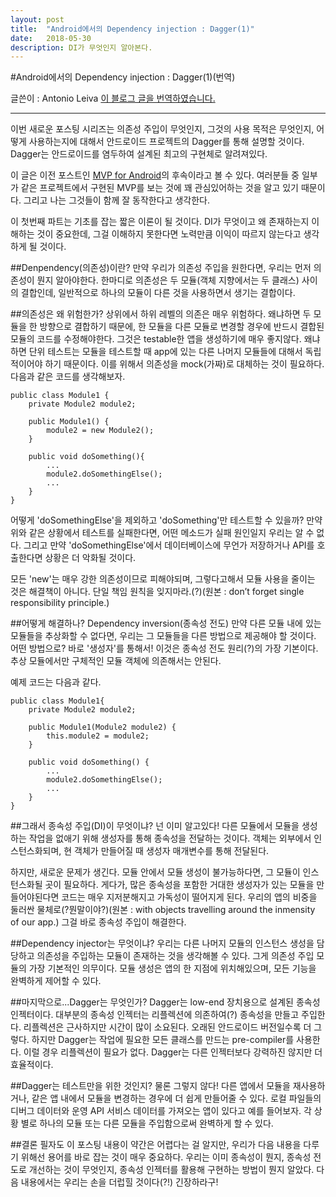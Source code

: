 ```yaml
---
layout: post
title:  "Android에서의 Dependency injection : Dagger(1)"
date:   2018-05-30
description: DI가 무엇인지 알아본다.
---
```


#Android에서의 Dependency injection : Dagger(1)(번역)

글쓴이 : Antonio Leiva
[이 블로그 글을 번역하였습니다.](https://antonioleiva.com/dependency-injection-android-dagger-part-1/)

---
이번 새로운 포스팅 시리즈는 의존성 주입이 무엇인지, 그것의 사용 목적은 무엇인지, 어떻게 사용하는지에 대해서 안드로이드 프로젝트의 Dagger를 통해 설명할 것이다. Dagger는 안드로이드를 염두하여 설계된 최고의 구현체로 알려져있다.

이 글은 이전 포스트인 [MVP for Android](https://antonioleiva.com/mvp-android/)의 후속이라고 볼 수 있다. 여러분들 중 일부가 같은 프로젝트에서 구현된 MVP를 보는 것에 꽤 관심있어하는 것을 알고 있기 때문이다. 그리고 나는 그것들이 함께 잘 동작한다고 생각한다.

이 첫번째 파트는 기초를 잡는 짧은 이론이 될 것이다. DI가 무엇이고 왜 존재하는지 이해하는 것이 중요한데, 그걸 이해하지 못한다면 노력만큼 이익이 따르지 않는다고 생각하게 될 것이다.

##Denpendency(의존성)이란?
만약 우리가 의존성 주입을 원한다면, 우리는 먼저 의존성이 뭔지 알아야한다. 한마디로 의존성은 두 모듈(객체 지향에서는 두 클래스) 사이의 결합인데, 일반적으로 하나의 모듈이 다른 것을 사용하면서 생기는 결합이다.

##의존성은 왜 위험한가?
상위에서 하위 레벨의 의존은 매우 위험하다. 왜냐하면 두 모듈을 한 방향으로 결합하기 때문에, 한 모듈을 다른 모듈로 변경할 경우에 반드시 결합된 모듈의 코드를 수정해야한다. 그것은 testable한 앱을 생성하기에 매우 좋지않다. 왜냐하면 단위 테스트는 모듈을 테스트할 때 app에 있는 다른 나머지 모듈들에 대해서 독립적이어야 하기 때문이다. 이를 위해서 의존성을 mock(가짜)로 대체하는 것이 필요하다. 다음과 같은 코드를 생각해보자.
~~~
public class Module1 {
	private Module2 module2;
    
    public Module1() {
    	module2 = new Module2();
    }
    
    public void doSomething(){
    	...
        module2.doSomethingElse();
        ...
    }
}
~~~
어떻게 'doSomethingElse'을 제외하고 'doSomething'만 테스트할 수 있을까? 만약 위와 같은 상황에서 테스트를 실패한다면, 어떤 메소드가 실패 원인일지 우리는 알 수 없다. 그리고 만약 'doSomethingElse'에서 데이터베이스에 무언가 저장하거나 API를 호출한다면 상황은 더 악화될 것이다.

모든 'new'는 매우 강한 의존성이므로 피해야되며, 그렇다고해서 모듈 사용을 줄이는 것은 해결책이 아니다. 단일 책임 원칙을 잊지마라.(?)(원본 : don’t forget single responsibility principle.)

##어떻게 해결하나? Dependency inversion(종속성 전도)
만약 다른 모듈 내에 있는 모듈들을 추상화할 수 없다면, 우리는 그 모듈들을 다른 방법으로 제공해야 할 것이다. 어떤 방법으로? 바로 '생성자'를 통해서! 이것은 종속성 전도 원리(?)의 가장 기본이다. 추상 모듈에서만 구체적인 모듈 객체에 의존해서는 안된다.

예제 코드는 다음과 같다.
~~~
public class Module1{
	private Module2 module2;
    
    public Module1(Module2 module2) {
    	this.module2 = module2;
    }
    
    public void doSomething() {
    	...
        module2.doSomethingElse();
        ...
    }
}
~~~

##그래서 종속성 주입(DI)이 무엇이냐?
넌 이미 알고있다! 다른 모듈에서 모듈을 생성하는 작업을 없애기 위해 생성자를 통해 종속성을 전달하는 것이다. 객체는 외부에서 인스턴스화되며, 현 객체가 만들어질 때 생성자 매개변수를 통해 전달된다.

하지만, 새로운 문제가 생긴다. 모듈 안에서 모듈 생성이 불가능하다면, 그 모듈이 인스턴스화될 곳이 필요하다. 게다가, 많은 종속성을 포함한 거대한 생성자가 있는 모듈을 만들어야된다면 코드는 매우 지저분해지고 가독성이 떨어지게 된다. 우리의 앱의 비중을 둘러싼 물체로(?뭔말이야?)(원본 : with objects travelling around the inmensity of our app.) 그걸 바로 종속성 주입이 해결한다.

##Dependency injector는 무엇이냐?
우리는 다른 나머지 모듈의 인스턴스 생성을 담당하고 의존성을 주입하는 모듈이 존재하는 것을 생각해볼 수 있다. 그게 의존성 주입 모듈의 가장 기본적인 의무이다. 모듈 생성은 앱의 한 지점에 위치해있으며, 모든 기능을 완벽하게 제어할 수 있다.

##마지막으로...Dagger는 무엇인가?
Dagger는 low-end 장치용으로 설계된 종속성 인젝터이다. 대부분의 종속성 인젝터는 리플렉션에 의존하여(?) 종속성을 만들고 주입한다. 리플렉션은 근사하지만 시간이 많이 소요된다. 오래된 안드로이드 버전일수록 더 그렇다. 하지만 Dagger는 작업에 필요한 모든 클래스를 만드는 pre-compiler를 사용한다. 이럴 경우 리플렉션이 필요가 없다. Dagger는 다른 인젝터보다 강력하진 않지만 더 효율적이다.

##Dagger는 테스트만을 위한 것인지?
물론 그렇지 않다! 다른 앱에서 모듈을 재사용하거나, 같은 앱 내에서 모듈을 변경하는 경우에 더 쉽게 만들어줄 수 있다. 로컬 파일들의 디버그 데이터와 운영 API 서비스 데이터를 가져오는 앱이 있다고 예를 들어보자. 각 상황 별로 하나의 모듈 또는 다른 모듈을 주입함으로써 완벽하게 할 수 있다.

##결론
필자도 이 포스팅 내용이 약간은 어렵다는 걸 알지만, 우리가 다음 내용을 다루기 위해선 용어를 바로 잡는 것이 매우 중요하다. 우리는 이미 종속성이 뭔지, 종속성 전도로 개선하는 것이 무엇인지, 종속성 인젝터를 활용해 구현하는 방법이 뭔지 알았다.
다음 내용에서는 우리는 손을 더럽힐 것이다(?!) 긴장하라구!